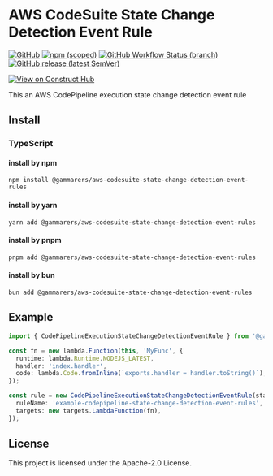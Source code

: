 # AWS CodeSuite State Change Detection Event Rule

[![GitHub](https://img.shields.io/github/license/gammarers/aws-codesuite-state-change-detection-event-rules?style=flat-square)](https://github.com/gammarers/aws-codesuite-state-change-detection-event-rules/blob/main/LICENSE)
[![npm (scoped)](https://img.shields.io/npm/v/@gammarers/aws-codesuite-state-change-detection-event-rules?style=flat-square)](https://www.npmjs.com/package/@gammarers/aws-codesuite-state-change-detection-event-rules)
[![GitHub Workflow Status (branch)](https://img.shields.io/github/actions/workflow/status/gammarers/aws-codesuite-state-change-detection-event-rules/release.yml?branch=main&label=release&style=flat-square)](https://github.com/gammarers/aws-codesuite-state-change-detection-event-rules/actions/workflows/release.yml)
[![GitHub release (latest SemVer)](https://img.shields.io/github/v/release/gammarers/aws-codesuite-state-change-detection-event-rules?sort=semver&style=flat-square)](https://github.com/gammarers/aws-codesuite-state-change-detection-event-rules/releases)

[![View on Construct Hub](https://constructs.dev/badge?package=@gammarers/aws-codesuite-state-change-detection-event-rules)](https://constructs.dev/packages/@gammarers/aws-codesuite-state-change-detection-event-rules)

This an AWS CodePipeline execution state change detection event rule

## Install

### TypeScript

#### install by npm

```shell
npm install @gammarers/aws-codesuite-state-change-detection-event-rules
```
#### install by yarn

```shell
yarn add @gammarers/aws-codesuite-state-change-detection-event-rules
```
#### install by pnpm

```shell
pnpm add @gammarers/aws-codesuite-state-change-detection-event-rules
```
#### install by bun

```shell
bun add @gammarers/aws-codesuite-state-change-detection-event-rules
```

## Example

```typescript
import { CodePipelineExecutionStateChangeDetectionEventRule } from '@gammarers/aws-codesuite-state-change-detection-event-rules';

const fn = new lambda.Function(this, 'MyFunc', {
  runtime: lambda.Runtime.NODEJS_LATEST,
  handler: 'index.handler',
  code: lambda.Code.fromInline(`exports.handler = handler.toString()`),
});

const rule = new CodePipelineExecutionStateChangeDetectionEventRule(stack, 'CodePipelineStateChangeDetectionEventRule', {
  ruleName: 'example-codepipeline-state-change-detection-event-rules',
  targets: new targets.LambdaFunction(fn),
});

```

## License

This project is licensed under the Apache-2.0 License.
